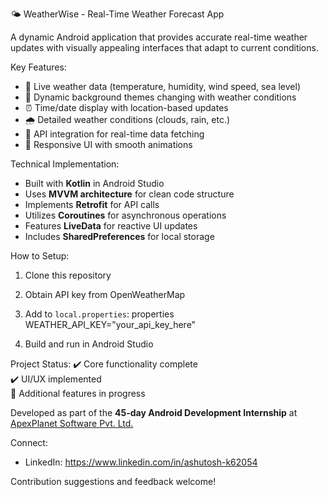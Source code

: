 🌤️ WeatherWise - Real-Time Weather Forecast App

A dynamic Android application that provides accurate real-time weather updates with visually appealing interfaces that adapt to current conditions.

Key Features:
  - 📌 Live weather data (temperature, humidity, wind speed, sea level)
  - 🌅 Dynamic background themes changing with weather conditions
  - ⏰ Time/date display with location-based updates
  - 🌧️ Detailed weather conditions (clouds, rain, etc.)
  - 📡 API integration for real-time data fetching
  - 📱 Responsive UI with smooth animations

Technical Implementation:
  - Built with **Kotlin** in Android Studio
  - Uses **MVVM architecture** for clean code structure
  - Implements **Retrofit** for API calls
  - Utilizes **Coroutines** for asynchronous operations
  - Features **LiveData** for reactive UI updates
  - Includes **SharedPreferences** for local storage

How to Setup:
1. Clone this repository
2. Obtain API key from OpenWeatherMap
3. Add to `local.properties`:
    properties
       WEATHER_API_KEY="your_api_key_here"
   
4. Build and run in Android Studio

Project Status:
✔️ Core functionality complete  
✔️ UI/UX implemented  
🔧 Additional features in progress  

Developed as part of the **45-day Android Development Internship** at [ApexPlanet Software Pvt. Ltd.](http://www.apexplanet.in)

Connect:
- LinkedIn:  https://www.linkedin.com/in/ashutosh-k62054


Contribution suggestions and feedback welcome!
